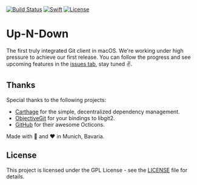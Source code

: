 [![Build Status](https://travis-ci.org/up-n-down/Up-N-Down.svg?branch=master)](https://travis-ci.org/up-n-down/Up-N-Down)
[![Swift](https://img.shields.io/badge/swift-3-lightgray.svg)](https://swift.org)
[![License](https://img.shields.io/badge/license-GPL--3.0-blue.svg)](LICENSE)

# Up-N-Down

The first truly integrated Git client in macOS. We're working under high pressure to achieve our first release. 
You can follow the progress and see upcoming features in the [issues tab](https://github.com/up-n-down/Up-N-Down/issues), stay tuned ✌️. 

## Thanks

Special thanks to the following projects:

- [Carthage](https://github.com/Carthage/Carthage) for the simple, decentralized dependency management.
- [ObjectiveGit](https://github.com/libgit2/objective-git) for your bindings to libgit2.
- [GitHub](https://octicons.github.com) for their awesome Octicons.

Made with 🍺 and ❤️ in Munich, Bavaria.

## License

This project is licensed under the GPL License - see the [LICENSE](LICENSE) file for details.

